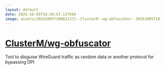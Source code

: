 ```yaml
---
layout: default
date: 2025-10-05T14:39:57.137584
image: assets/20251005T100621371--ClusterM--wg-obfuscator--20251005T101321517--cropped.png
---
```


# [ClusterM/wg-obfuscator](https://github.com/ClusterM/wg-obfuscator)

Tool to disguise WireGuard traffic as random data or another protocol for bypassing DPI
